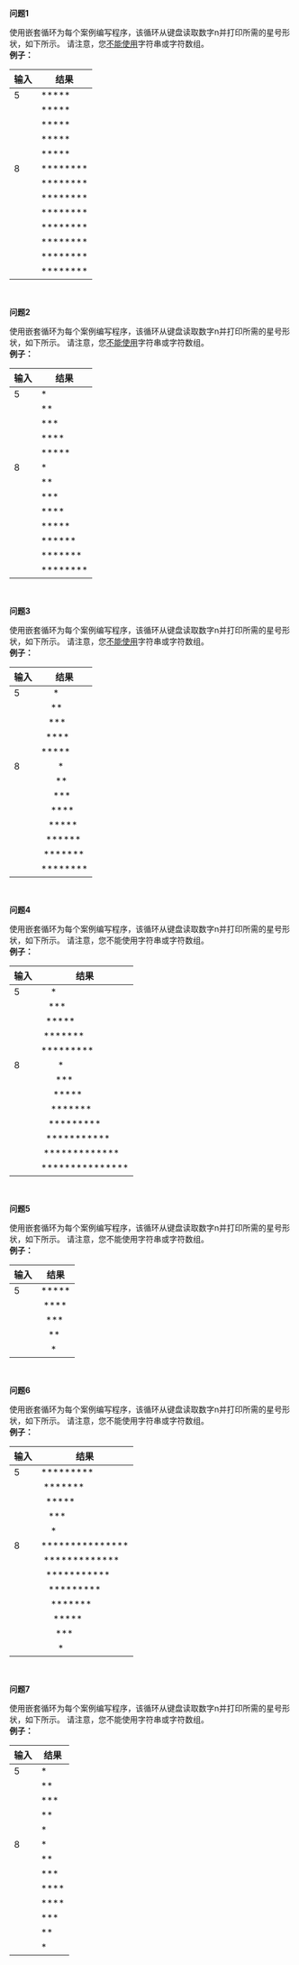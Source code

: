**问题1**

使用嵌套循环为每个案例编写程序，该循环从键盘读取数字n并打印所需的星号形状，如下所示。 请注意，您<u>不能使用</u>字符串或字符数组。<br>
**例子：**

输入|结果
-|-
5|*****
&nbsp;|*****
&nbsp;|*****
&nbsp;|*****
&nbsp;|*****
8|********
&nbsp;|********
&nbsp;|********
&nbsp;|********
&nbsp;|********
&nbsp;|********
&nbsp;|********
&nbsp;|********

<br>

**问题2**

使用嵌套循环为每个案例编写程序，该循环从键盘读取数字n并打印所需的星号形状，如下所示。 请注意，您<u>不能使用</u>字符串或字符数组。<br>
**例子：**

输入|结果
-|-
5|*
&nbsp;|**
&nbsp;|***
&nbsp;|****
&nbsp;|*****
8|*
&nbsp;|**
&nbsp;|***
&nbsp;|****
&nbsp;|*****
&nbsp;|******
&nbsp;|*******
&nbsp;|********

<br>

**问题3**

使用嵌套循环为每个案例编写程序，该循环从键盘读取数字n并打印所需的星号形状，如下所示。 请注意，您<u>不能使用</u>字符串或字符数组。<br>
**例子：**

输入|结果
-|-
5|&nbsp;&nbsp;&nbsp;&nbsp;&nbsp;*
&nbsp;|&nbsp;&nbsp;&nbsp;&nbsp;**
&nbsp;|&nbsp;&nbsp;&nbsp;***
&nbsp;|&nbsp;&nbsp;****
&nbsp;|*****
8|&nbsp;&nbsp;&nbsp;&nbsp;&nbsp;&nbsp;&nbsp;*
&nbsp;|&nbsp;&nbsp;&nbsp;&nbsp;&nbsp;&nbsp;**
&nbsp;|&nbsp;&nbsp;&nbsp;&nbsp;&nbsp;***
&nbsp;|&nbsp;&nbsp;&nbsp;&nbsp;****
&nbsp;|&nbsp;&nbsp;&nbsp;*****
&nbsp;|&nbsp;&nbsp;******
&nbsp;|&nbsp;*******
&nbsp;|********

<br>

**问题4**

使用嵌套循环为每个案例编写程序，该循环从键盘读取数字n并打印所需的星号形状，如下所示。 请注意，您不能使用字符串或字符数组。<br>
**例子：**

输入|结果
-|-
5|&nbsp;&nbsp;&nbsp;&nbsp;*
&nbsp;|&nbsp;&nbsp;&nbsp;***
&nbsp;|&nbsp;&nbsp;*****
&nbsp;|&nbsp;*******
&nbsp;|*********
8|&nbsp;&nbsp;&nbsp;&nbsp;&nbsp;&nbsp;&nbsp;*
&nbsp;|&nbsp;&nbsp;&nbsp;&nbsp;&nbsp;&nbsp;***
&nbsp;|&nbsp;&nbsp;&nbsp;&nbsp;&nbsp;*****
&nbsp;|&nbsp;&nbsp;&nbsp;&nbsp;*******
&nbsp;|&nbsp;&nbsp;&nbsp;*********
&nbsp;|&nbsp;&nbsp;***********
&nbsp;|&nbsp;*************
&nbsp;|***************

<br>

**问题5**

使用嵌套循环为每个案例编写程序，该循环从键盘读取数字n并打印所需的星号形状，如下所示。 请注意，您不能使用字符串或字符数组。<br>
**例子：**

输入|结果
-|-
5|*****
&nbsp;|&nbsp;****
&nbsp;|&nbsp;&nbsp;***
&nbsp;|&nbsp;&nbsp;&nbsp;**
&nbsp;|&nbsp;&nbsp;&nbsp;&nbsp;*

<br>

**问题6**

使用嵌套循环为每个案例编写程序，该循环从键盘读取数字n并打印所需的星号形状，如下所示。 请注意，您不能使用字符串或字符数组。<br>
**例子：**

输入|结果
-|-
5|*********
&nbsp;|&nbsp;*******
&nbsp;|&nbsp;&nbsp;*****
&nbsp;|&nbsp;&nbsp;&nbsp;***
&nbsp;|&nbsp;&nbsp;&nbsp;&nbsp;*
8|***************
&nbsp;|&nbsp;*************
&nbsp;|&nbsp;&nbsp;***********
&nbsp;|&nbsp;&nbsp;&nbsp;*********
&nbsp;|&nbsp;&nbsp;&nbsp;&nbsp;*******
&nbsp;|&nbsp;&nbsp;&nbsp;&nbsp;&nbsp;*****
&nbsp;|&nbsp;&nbsp;&nbsp;&nbsp;&nbsp;&nbsp;***
&nbsp;|&nbsp;&nbsp;&nbsp;&nbsp;&nbsp;&nbsp;&nbsp;*

<br>

**问题7**

使用嵌套循环为每个案例编写程序，该循环从键盘读取数字n并打印所需的星号形状，如下所示。 请注意，您不能使用字符串或字符数组。<br>
**例子：**

输入|结果
-|-
5|*
&nbsp;|**
&nbsp;|***
&nbsp;|**
&nbsp;|*
8|*
&nbsp;|**
&nbsp;|***
&nbsp;|****
&nbsp;|****
&nbsp;|***
&nbsp;|**
&nbsp;|*